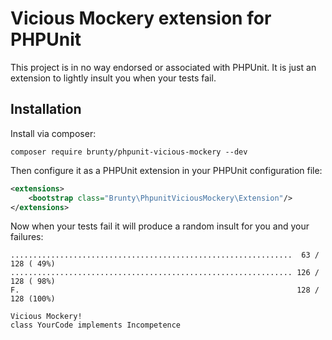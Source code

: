 # Vicious Mockery extension for PHPUnit

This project is in no way endorsed or associated with PHPUnit. It is just an extension to lightly insult you when your tests fail.

## Installation

Install via composer:

`composer require brunty/phpunit-vicious-mockery --dev`

Then configure it as a PHPUnit extension in your PHPUnit configuration file:

```xml
<extensions>
    <bootstrap class="Brunty\PhpunitViciousMockery\Extension"/>
</extensions>
```

Now when your tests fail it will produce a random insult for you and your failures:

```
...............................................................  63 / 128 ( 49%)
............................................................... 126 / 128 ( 98%)
F.                                                              128 / 128 (100%)

Vicious Mockery!
class YourCode implements Incompetence
```
